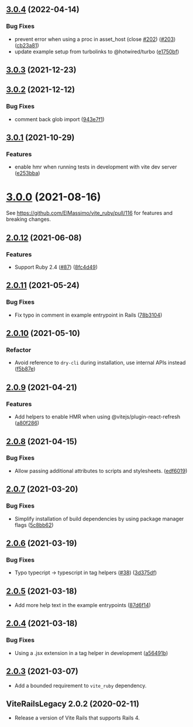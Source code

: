 ## [3.0.4](https://github.com/ElMassimo/vite_ruby/compare/vite_rails_legacy@3.0.3...vite_rails_legacy@3.0.4) (2022-04-14)


### Bug Fixes

* prevent error when using a proc in asset_host (close [#202](https://github.com/ElMassimo/vite_ruby/issues/202)) ([#203](https://github.com/ElMassimo/vite_ruby/issues/203)) ([cb23a81](https://github.com/ElMassimo/vite_ruby/commit/cb23a81037651ac01d993935f68cc526ec2c844d))
* update example setup from turbolinks to @hotwired/turbo ([e1750bf](https://github.com/ElMassimo/vite_ruby/commit/e1750bfb4b22a9a73a2b86950fb203d3e489ced6))



## [3.0.3](https://github.com/ElMassimo/vite_ruby/compare/vite_rails_legacy@3.0.2...vite_rails_legacy@3.0.3) (2021-12-23)



## [3.0.2](https://github.com/ElMassimo/vite_ruby/compare/vite_rails_legacy@3.0.1...vite_rails_legacy@3.0.2) (2021-12-12)


### Bug Fixes

* comment back glob import ([943e7f1](https://github.com/ElMassimo/vite_ruby/commit/943e7f1ca23a8abdee09c1495dc9e96494bc6202))



## [3.0.1](https://github.com/ElMassimo/vite_ruby/compare/vite_rails_legacy@3.0.0...vite_rails_legacy@3.0.1) (2021-10-29)


### Features

* enable hmr when running tests in development with vite dev server ([e253bba](https://github.com/ElMassimo/vite_ruby/commit/e253bba26d164aabc7a9526df504c207ad2cf6f9))



# [3.0.0](https://github.com/ElMassimo/vite_ruby/compare/vite_rails_legacy@2.0.12...vite_rails_legacy@3.0.0) (2021-08-16)

See https://github.com/ElMassimo/vite_ruby/pull/116 for features and breaking changes.

## [2.0.12](https://github.com/ElMassimo/vite_ruby/compare/vite_rails_legacy@2.0.11...vite_rails_legacy@2.0.12) (2021-06-08)


### Features

* Support Ruby 2.4 ([#87](https://github.com/ElMassimo/vite_ruby/issues/87)) ([8fc4d49](https://github.com/ElMassimo/vite_ruby/commit/8fc4d49c82817623df81d6f9f94654ea726eb050))



## [2.0.11](https://github.com/ElMassimo/vite_ruby/compare/vite_rails_legacy@2.0.10...vite_rails_legacy@2.0.11) (2021-05-24)


### Bug Fixes

* Fix typo in comment in example entrypoint in Rails ([78b3104](https://github.com/ElMassimo/vite_ruby/commit/78b3104bc687a79aebd4e0538b8b7c34562cb4eb))



## [2.0.10](https://github.com/ElMassimo/vite_ruby/compare/vite_rails_legacy@2.0.9...vite_rails_legacy@2.0.10) (2021-05-10)


### Refactor

* Avoid reference to `dry-cli` during installation, use internal APIs instead ([f5b87e](https://github.com/ElMassimo/vite_ruby/commit/f5b87e69790e48397d15e609b44118e399c9493d))


## [2.0.9](https://github.com/ElMassimo/vite_ruby/compare/vite_rails_legacy@2.0.8...vite_rails_legacy@2.0.9) (2021-04-21)


### Features

* Add helpers to enable HMR when using @vitejs/plugin-react-refresh ([a80f286](https://github.com/ElMassimo/vite_ruby/commit/a80f286d4305bbae29ea7cea42a4329a530f43fa))



## [2.0.8](https://github.com/ElMassimo/vite_ruby/compare/vite_rails_legacy@2.0.7...vite_rails_legacy@2.0.8) (2021-04-15)


### Bug Fixes

* Allow passing additional attributes to scripts and stylesheets. ([edf6019](https://github.com/ElMassimo/vite_ruby/commit/edf6019fa83646e413f36d289eac89bb2f8042a5))



## [2.0.7](https://github.com/ElMassimo/vite_ruby/compare/vite_rails_legacy@2.0.6...vite_rails_legacy@2.0.7) (2021-03-20)


### Bug Fixes

* Simplify installation of build dependencies by using package manager flags ([5c8bb62](https://github.com/ElMassimo/vite_ruby/commit/5c8bb625926f2ab1788a3e3a22aeafd7104984cb))



## [2.0.6](https://github.com/ElMassimo/vite_ruby/compare/vite_rails_legacy@2.0.5...vite_rails_legacy@2.0.6) (2021-03-19)


### Bug Fixes

* Typo typecript -> typescript in tag helpers ([#38](https://github.com/ElMassimo/vite_ruby/issues/38)) ([3d375df](https://github.com/ElMassimo/vite_ruby/commit/3d375df8553c8542966ac912a38fe70b7d59ba74))



## [2.0.5](https://github.com/ElMassimo/vite_ruby/compare/vite_rails_legacy@2.0.4...vite_rails_legacy@2.0.5) (2021-03-18)

* Add more help text in the example entrypoints  ([87d6f14](https://github.com/ElMassimo/vite_ruby/commit/87d6f14a59bba2667089bb952960dce059f36592))

## [2.0.4](https://github.com/ElMassimo/vite_ruby/compare/vite_rails_legacy@2.0.3...vite_rails_legacy@2.0.4) (2021-03-18)


### Bug Fixes

* Using a .jsx extension in a tag helper in development ([a56491b](https://github.com/ElMassimo/vite_ruby/commit/a56491b96720ae537b6b6305aa7efa70cf19e4ee))



## [2.0.3](https://github.com/ElMassimo/vite_ruby/compare/vite_rails_legacy@2.0.2...vite_rails_legacy@2.0.3) (2021-03-07)

- Add a bounded requirement to `vite_ruby` dependency.

## ViteRailsLegacy 2.0.2  (2020-02-11)

- Release a version of Vite Rails that supports Rails 4.
